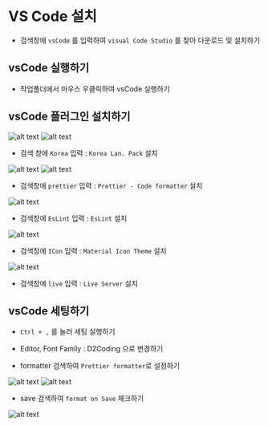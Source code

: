 # VS Code 설치

- 검색창에 `vsCode` 를 입력하여 `visual Code Studio` 를 찾아 다운로드 및 설치하기

## vsCode 실행하기

- 작업폴더에서 마우스 우클릭하여 vsCode 실행하기

## vsCode 플러그인 설치하기

![alt text](image-1.png)
![alt text](image-2.png)

- 검색 창에 `Korea` 입력 : `Korea Lan. Pack` 설치

![alt text](image-3.png)
![alt text](image-4.png)

- 검색창에 `prettier` 입력 : `Prettier - Code formatter` 설치

![alt text](image-5.png)

- 검색창에 `EsLint` 입력 : `EsLint` 설치

![alt text](image-9.png)

- 검색창에 `ICon` 입력 : `Material Icon Theme` 설치

![alt text](image-10.png)

- 검색창에 `live` 입력 : `Live Server` 설치

## vsCode 세팅하기

- `Ctrl + ,` 를 눌러 세팅 실행하기
- Editor, Font Family : D2Coding 으로 변경하기

- formatter 검색하여 `Prettier formatter`로 설정하기

![alt text](image-6.png)
![alt text](image-7.png)

- save 검색하여 `format on Save` 체크하기

![alt text](image-8.png)
